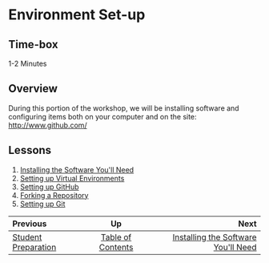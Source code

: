 # Environment Set-up

## Time-box

1-2 Minutes

## Overview

During this portion of the workshop, we will be installing software and configuring items both on your computer and on the site: http://www.github.com/

## Lessons

1. [Installing the Software You'll Need](./installing_tools.md)
1. [Setting up Virtual Environments](./virtual_environments.md)
1. [Setting up GitHub](./github_setup.md)
1. [Forking a Repository](./fork_a_repo.md)
1. [Setting up Git](./git_config.md)

| Previous | Up | Next |
|:---------|:---:|-----:|
| [Student Preparation](./prereq_student.md) | [Table of Contents](./README.md) | [Installing the Software You'll Need](./installing_tools.md) |
